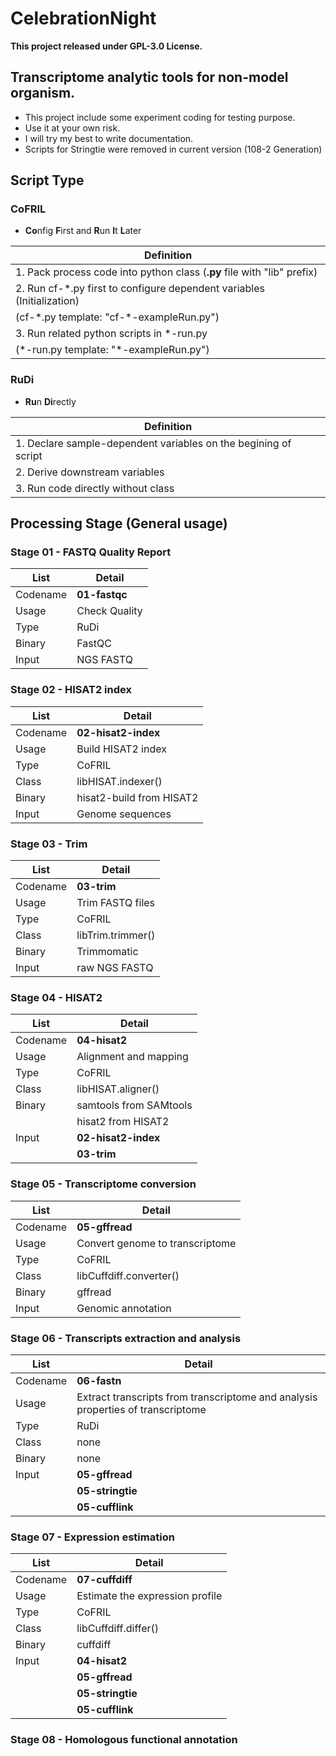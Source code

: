 # CelebrationNight
**This project released under GPL-3.0 License.**
## Transcriptome analytic tools for non-model organism.

- This project include some experiment coding for testing purpose.
- Use it at your own risk.
- I will try my best to write documentation.
- Scripts for Stringtie were removed in current version (108-2 Generation)

## Script Type
### CoFRIL

- **Co**nfig **F**irst and **R**un **I**t **L**ater

|   **Definition**   |
| ---- |
| 1. Pack process code into python class (**.py** file with "lib" prefix) |
| 2. Run cf-\*.py first to configure dependent variables (Initialization) |
| (cf-\*.py template: "cf-\*-exampleRun.py") |
| 3. Run related python scripts in \*-run.py |
| (\*-run.py template: "\*-exampleRun.py") |

### RuDi

- **Ru**n **Di**rectly

|   **Definition**                   |
| ----                               |
| 1. Declare sample-dependent variables on the begining of script |
| 2. Derive downstream variables     |
| 3. Run code directly without class |

## Processing Stage (General usage)

### Stage 01 - FASTQ Quality Report
| List     | Detail        |
| ----     | ----          |
| Codename | **01-fastqc** |
| Usage    | Check Quality |
| Type     | RuDi          |
| Binary   | FastQC        |
| Input    | NGS FASTQ     |

### Stage 02 - HISAT2 index
| List     | Detail                   |
| ----     | ----                     |
| Codename | **02-hisat2-index**      |
| Usage    | Build HISAT2 index       |
| Type     | CoFRIL                   |
| Class    | libHISAT.indexer()       |
| Binary   | hisat2-build from HISAT2 |
| Input    | Genome sequences         |

### Stage 03 - Trim
| List     | Detail            |
| ----     | ----              |
| Codename | **03-trim**       |
| Usage    | Trim FASTQ files  |
| Type     | CoFRIL            |
| Class    | libTrim.trimmer() |
| Binary   | Trimmomatic       |
| Input    | raw NGS FASTQ     |

### Stage 04 - HISAT2
| List     | Detail                 |
| ----     | ----                   |
| Codename | **04-hisat2**          |
| Usage    | Alignment and mapping  |
| Type     | CoFRIL                 |
| Class    | libHISAT.aligner()     |
| Binary   | samtools from SAMtools |
|          | hisat2 from HISAT2     |
| Input    | **02-hisat2-index**    |
|          | **03-trim**            |

### Stage 05 - Transcriptome conversion
| List     | Detail                          |
| ----     | ----                            |
| Codename | **05-gffread**                  |
| Usage    | Convert genome to transcriptome |
| Type     | CoFRIL                          |
| Class    | libCuffdiff.converter()         |
| Binary   | gffread                         |
| Input    | Genomic annotation              |

### Stage 06 - Transcripts extraction and analysis
| List     | Detail           |
| ----     | ----             |
| Codename | **06-fastn**     |
| Usage    | Extract transcripts from transcriptome and analysis properties of transcriptome |
| Type     | RuDi             |
| Class    | none             |
| Binary   | none             |
| Input    | **05-gffread**   |
|          | **05-stringtie** |
|          | **05-cufflink**  |

### Stage 07 - Expression estimation
| List     | Detail                          |
| ----     | ----                            |
| Codename | **07-cuffdiff**                 |
| Usage    | Estimate the expression profile |
| Type     | CoFRIL                          |
| Class    | libCuffdiff.differ()            |
| Binary   | cuffdiff                        |
| Input    | **04-hisat2**                   |
|          | **05-gffread**                  |
|          | **05-stringtie**                |
|          | **05-cufflink**                 |

### Stage 08 - Homologous functional annotation
